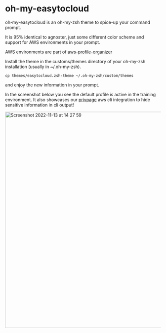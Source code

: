 # oh-my-easytocloud

oh-my-easytocloud is an oh-my-zsh theme to spice-up your command prompt.

It is 95% identical to agnoster, just some different color scheme and support for AWS environments in your prompt.

AWS environments are part of [aws-profile-organizer](https://github.com/easytocloud/aws-profile-organizer)

Install the theme in the customs/themes directory of your oh-my-zsh installation (usually in ~/.oh-my-zsh).

```
cp themes/easytocloud.zsh-theme ~/.oh-my-zsh/custom/themes
```

and enjoy the new information in your prompt.

In the screenshot below you see the default profile is active in the training environment.
It also showcases our [privpage](https://github.com/easytocloud/privpage) aws cli integration to hide sensitive information in cli output!

<img width="701" alt="Screenshot 2022-11-13 at 14 27 59" src="https://user-images.githubusercontent.com/11883816/201524287-460a291d-aa27-45e9-8a66-1e8ab5649ad3.png">
